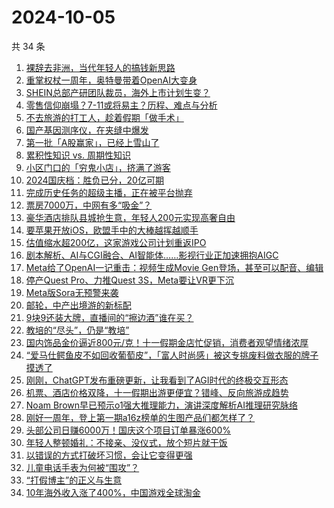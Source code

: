 # 2024-10-05

共 34 条

<!-- BEGIN 36KR -->
<!-- 最后更新时间 2024-10-05 12:17:35 +0800 -->
1. [裸辞去非洲，当代年轻人的搞钱新思路](https://36kr.com/p/2977500838498311)
1. [重掌权杖一周年，奥特曼带着OpenAI大变身](https://36kr.com/p/2977813076021257)
1. [SHEIN总部产研团队裁员，海外上市计划生变？](https://36kr.com/p/2976294869405952)
1. [零售信仰崩塌？7-11或将易主？历程、难点与分析](https://36kr.com/p/2976617507098883)
1. [不去旅游的打工人，趁着假期「做手术」](https://36kr.com/p/2977508384591875)
1. [国产基因测序仪，在夹缝中爆发](https://36kr.com/p/2977442466795525)
1. [第一批「A股赢家」，已经上雪山了](https://36kr.com/p/2978911191420931)
1. [累积性知识 vs. 周期性知识](https://36kr.com/p/2959816351617289)
1. [小区门口的「穷鬼小店」，挤满了游客](https://36kr.com/p/2978211365117572)
1. [2024国庆档：胜负已分，20亿可期](https://36kr.com/p/2978266576867337)
1. [完成历史任务的超级主播，正在被平台抛弃](https://36kr.com/p/2978016439144451)
1. [票房7000万，中网有多“吸金”？](https://36kr.com/p/2978181777166592)
1. [豪华酒店排队县城抢生意，年轻人200元实现高奢自由](https://36kr.com/p/2977970988011520)
1. [要苹果开放iOS，欧盟手中的大棒越挥越顺手](https://36kr.com/p/2978032586952712)
1. [估值缩水超200亿，这家游戏公司计划重返IPO](https://36kr.com/p/2978030500663298)
1. [剧本解析、AI与CGI融合、AI智能体……影视行业正加速拥抱AIGC](https://36kr.com/p/2978282065072386)
1. [Meta给了OpenAI一记重击：视频生成Movie Gen登场，甚至可以配音、编辑](https://36kr.com/p/2978916534866177)
1. [停产Quest Pro、力推Quest 3S，Meta要让VR更下沉](https://36kr.com/p/2978032455012613)
1. [Meta版Sora无预警来袭](https://36kr.com/p/2978408914685961)
1. [邮轮，中产出境游的新标配](https://36kr.com/p/2977687928364678)
1. [9块9还装大牌，直播间的“擦边酒”谁在买？](https://36kr.com/p/2978918600216841)
1. [教培的“尽头”，仍是“教培”](https://36kr.com/p/2976663958003337)
1. [国内饰品金价逼近800元/克！十一假期金店忙促销，消费者观望情绪浓厚](https://36kr.com/p/2976511587586310)
1. [“爱马仕鳄鱼皮不如回收葡萄皮”，「富人时尚感」被这专挑废料做衣服的牌子摸透了](https://36kr.com/p/2976321183109377)
1. [刚刚，ChatGPT发布重磅更新，让我看到了AGI时代的终极交互形态](https://36kr.com/p/2977505087016960)
1. [机票、酒店价格双降，十一假期出游更便宜？错峰、反向旅游成趋势](https://36kr.com/p/2976511455006723)
1. [Noam Brown早已预示o1强大推理能力，演讲深度解析AI推理研究脉络](https://36kr.com/p/2977464357834756)
1. [刚好一周年，登上第一期a16z榜单的生图产品们都怎样了？](https://36kr.com/p/2976404044091392)
1. [头部公司日赚6000万！国庆这个项目订单暴涨600%](https://36kr.com/p/2976791377875207)
1. [年轻人整顿婚礼：不接亲、没仪式，放个短片就干饭](https://36kr.com/p/2977456473264385)
1. [以错误的方式打破坏习惯，会让它变得更强](https://36kr.com/p/2958443849077000)
1. [儿童电话手表为何被“围攻”？](https://36kr.com/p/2976174937002244)
1. [“打假博主”的正义与生意](https://36kr.com/p/2976745596702976)
1. [10年海外收入涨了400%，中国游戏全球淘金](https://36kr.com/p/2976511774478338)
<!-- END 36KR -->